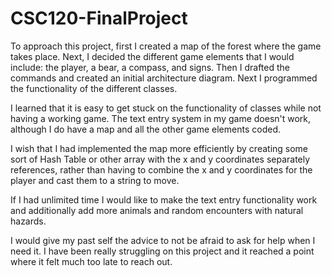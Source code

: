 # CSC120-FinalProject
To approach this project, first I created a map of the forest where the game takes place. Next, I decided the different game elements that I would include: the player, a bear, a compass, and signs. Then I drafted the commands and created an initial architecture diagram. Next I programmed the functionality of the different classes.

I learned that it is easy to get stuck on the functionality of classes while not having a working game. The text entry system in my game doesn't work, although I do have a map and all the other game elements coded.

I wish that I had implemented the map more efficiently by creating some sort of Hash Table or other array with the x and y coordinates separately references, rather than having to combine the x and y coordinates for the player and cast them to a string to move.

If I had unlimited time I would like to make the text entry functionality work and additionally add more animals and random encounters with natural hazards.

I would give my past self the advice to not be afraid to ask for help when I need it. I have been really struggling on this project and it reached a point where it felt much too late to reach out.